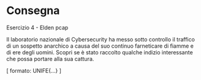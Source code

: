 # Consegna

Esercizio 4 - Elden pcap

Il laboratorio nazionale di Cybersecurity ha messo sotto
controllo il traffico di un sospetto anarchico a causa del suo
continuo farneticare di fiamme e di ere degli uomini. Scopri
se è stato raccolto qualche indizio interessante che possa
portare alla sua cattura.

[ formato: UNIFE{...} ]
